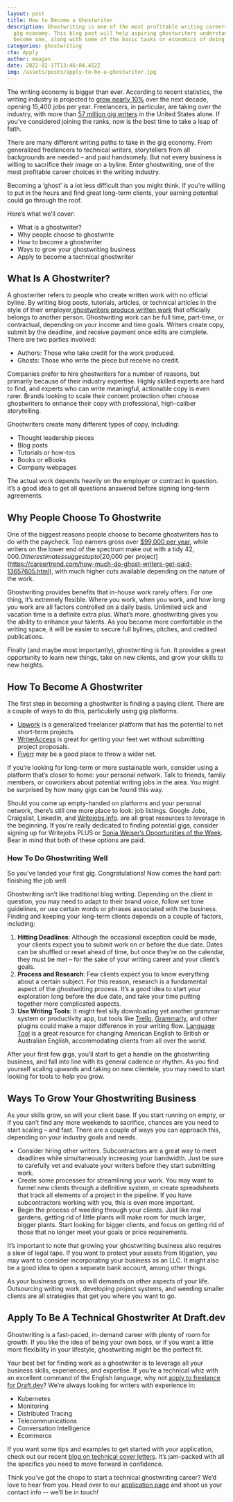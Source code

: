 ```yaml
---
layout: post
title: How to Become a Ghostwriter
description: Ghostwriting is one of the most profitable writing careers in the
  gig economy. This blog post will help aspiring ghostwriters understand how to
  become one, along with some of the basic tasks or economics of doing it.
categories: ghostwriting
cta: Apply
author: meagan
date: 2022-02-17T13:46:04.452Z
img: /assets/posts/apply-to-be-a-ghostwriter.jpg
---
```

The writing economy is bigger than ever. According to recent statistics, the writing industry is projected to [grow nearly 10%](https://www.bls.gov/ooh/media-and-communication/writers-and-authors.html) over the next decade, opening 15,400 jobs per year. Freelancers, in particular, are taking over the industry, with more than [57 million gig writers](https://elnacain.com/blog/too-many-freelance-writers/) in the United States alone. If you’ve considered joining the ranks, now is the best time to take a leap of faith.

There are many different writing paths to take in the gig economy. From generalized freelancers to technical writers, storytellers from all backgrounds are needed – and paid handsomely. But not every business is willing to sacrifice their image on a byline. Enter ghostwriting, one of the most profitable career choices in the writing industry.

<!-- signup -->

Becoming a ‘ghost’ is a lot less difficult than you might think. If you’re willing to put in the hours and find great long-term clients, your earning potential could go through the roof.

Here’s what we’ll cover:

* What is a ghostwriter?
* Why people choose to ghostwrite
* How to become a ghostwriter
* Ways to grow your ghostwriting business
* Apply to become a technical ghostwriter

## What Is A Ghostwriter?

A ghostwriter refers to people who create written work with no official byline. By writing blog posts, tutorials, articles, or technical articles in the style of their employer,[ghostwriters produce written work](https://elnacain.com/blog/ghostwriter/) that officially belongs to another person. Ghostwriting work can be full time, part-time, or contractual, depending on your income and time goals. Writers create copy, submit by the deadline, and receive payment once edits are complete.
There are two parties involved:

* Authors: Those who take credit for the work produced.
* Ghosts: Those who write the piece but receive no credit.

Companies prefer to hire ghostwriters for a number of reasons, but primarily because of their industry expertise. Highly skilled experts are hard to find, and experts who can write meaningful, actionable copy is even rarer. Brands looking to scale their content protection often choose ghostwriters to enhance their copy with professional, high-caliber storytelling.

Ghostwriters create many different types of copy, including:

* Thought leadership pieces
* Blog posts
* Tutorials or how-tos
* Books or eBooks
* Company webpages

The actual work depends heavily on the employer or contract in question. It’s a good idea to get all questions answered before signing long-term agreements.

## Why People Choose To Ghostwrite

One of the biggest reasons people choose to become ghostwriters has to do with the paycheck. Top earners gross over [$99,000 per year](https://www.ziprecruiter.com/Salaries/Ghost-Writer-Salary), while writers on the lower end of the spectrum make out with a tidy $42,000. Other estimates suggest up to [$20,000 per project](https://careertrend.com/how-much-do-ghost-writers-get-paid-13657605.html), with much higher cuts available depending on the nature of the work.

Ghostwriting provides benefits that in-house work rarely offers. For one thing, it’s extremely flexible. Where you work, when you work, and how long you work are all factors controlled on a daily basis. Unlimited sick and vacation time is a definite extra plus. What’s more, ghostwriting gives you the ability to enhance your talents. As you become more comfortable in the writing space, it will be easier to secure full bylines, pitches, and credited publications.

Finally (and maybe most importantly), ghostwriting is fun. It provides a great opportunity to learn new things, take on new clients, and grow your skills to new heights. 

## How To Become A Ghostwriter

The first step in becoming a ghostwriter is finding a paying client. There are a couple of ways to do this, particularly using gig platforms.

* [Upwork](https://www.upwork.com/) is a generalized freelancer platform that has the potential to net short-term projects.
* [WriterAccess](https://www.writeraccess.com/) is great for getting your feet wet without submitting project proposals.
* [Fiverr](https://www.fiverr.com/) may be a good place to throw a wider net.

If you’re looking for long-term or more sustainable work, consider using a platform that’s closer to home: your personal network. Talk to friends, family members, or coworkers about potential writing jobs in the area. You might be surprised by how many gigs can be found this way.

Should you come up empty-handed on platforms and your personal network, there’s still one more place to look: job listings. Google Jobs, Craigslist, LinkedIn, and [Writejobs.info](writejobs.info). are all great resources to leverage in the beginning. If you’re really dedicated to finding potential gigs, consider signing up for Writejobs PLUS or [Sonia Weiser’s Opportunities of the Week](https://soniaweiser.wordpress.com/opportunities-of-the-week-newsletter/). Bear in mind that both of these options are paid.

### How To Do Ghostwriting Well

So you’ve landed your first gig. Congratulations! Now comes the hard part: finishing the job well.

Ghostwriting isn’t like traditional blog writing. Depending on the client in question, you may need to adapt to their brand voice, follow set tone guidelines, or use certain words or phrases associated with the business. Finding and keeping your long-term clients depends on a couple of factors, including:

1. **Hitting Deadlines**: Although the occasional exception could be made, your clients expect you to submit work on or before the due date. Dates can be shuffled or reset ahead of time, but once they’re on the calendar, they must be met – for the sake of your writing career and your client’s goals.
2. **Process and Research**: Few clients expect you to know everything about a certain subject. For this reason, research is a fundamental aspect of the ghostwriting process. It’s a good idea to start your exploration long before the due date, and take your time putting together more complicated aspects.
3. **Use Writing Tools**: It might feel silly downloading yet another grammar system or productivity app, but tools like [Trello](https://trello.com), [Grammarly](https://www.grammarly.com/), and other plugins could make a major difference in your writing flow. [Language Tool](https://chrome.google.com/webstore/detail/grammar-spell-checker-%E2%80%94-l/oldceeleldhonbafppcapldpdifcinji) is a great resource for changing American English to British or Australian English, accommodating clients from all over the world.

After your first few gigs, you’ll start to get a handle on the ghostwriting business, and fall into line with its general cadence or rhythm. As you find yourself scaling upwards and taking on new clientele, you may need to start looking for tools to help you grow.

## Ways To Grow Your Ghostwriting Business

As your skills grow, so will your client base. If you start running on empty, or if you can’t find any more weekends to sacrifice, chances are you need to start scaling – and fast. There are a couple of ways you can approach this, depending on your industry goals and needs.

* Consider hiring other writers. Subcontractors are a great way to meet deadlines while simultaneously increasing your bandwidth. Just be sure to carefully vet and evaluate your writers before they start submitting work.
* Create some processes for streamlining your work. You may want to funnel new clients through a definitive system, or create spreadsheets that track all elements of a project in the pipeline. If you have subcontractors working with you, this is even more important.
* Begin the process of weeding through your clients. Just like real gardens, getting rid of little plants will make room for much larger, bigger plants. Start looking for bigger clients, and focus on getting rid of those that no longer meet your goals or price requirements. 

It’s important to note that growing your ghostwriting business also requires a slew of legal tape. If you want to protect your assets from litigation, you may want to consider incorporating your business as an LLC. It might also be a good idea to open a separate bank account, among other things.

As your business grows, so will demands on other aspects of your life. Outsourcing writing work, developing project systems, and weeding smaller clients are all strategies that get you where you want to go.

## Apply To Be A Technical Ghostwriter At Draft.dev

Ghostwriting is a fast-paced, in-demand career with plenty of room for growth. If you like the idea of being your own boss, or if you want a little more flexibility in your lifestyle, ghostwriting might be the perfect fit.

Your best bet for finding work as a ghostwriter is to leverage all your business skills, experiences, and expertise. If you’re a technical whiz with an excellent command of the English language, why not [apply to freelance for Draft.dev](https://draft.dev/write)? We’re always looking for writers with experience in:

* Kubernetes
* Monitoring
* Distributed Tracing
* Telecommunications
* Conversation Intelligence
* Ecommerce

If you want some tips and examples to get started with your application, check out our recent [blog on technical cover letters](https://draft.dev/learn/tips-and-examples-for-your-first-technical-writer-cover-letter). It’s jam-packed with all the specifics you need to move forward in confidence.

Think you’ve got the chops to start a technical ghostwriting career? We’d love to hear from you. Head over to our [application page](https://draft.dev/write) and shoot us your contact info -- we’ll be in touch!